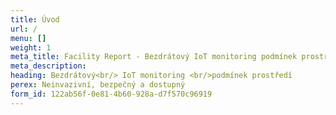 ```yaml
---
title: Úvod
url: /
menu: []
weight: 1
meta_title: Facility Report - Bezdrátový IoT monitoring podmínek prostředí
meta_description: 
heading: Bezdrátový<br/> IoT monitoring <br/>podmínek prostředí
perex: Neinvazivní, bezpečný a dostupný
form_id: 122ab56f-0e81-4b60-928a-d7f570c96919
---
```

